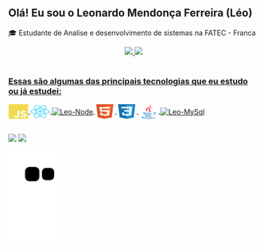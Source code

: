 ## Olá! Eu sou o Leonardo Mendonça Ferreira (Léo)

🎓 Estudante de Analise e desenvolvimento de sistemas na FATEC - Franca <br>

<div align="center">
  <a href="https://github.com/Leomendferre">
  <img width="48%" src="https://github-readme-stats.vercel.app/api?username=Leomendferre&show_icons=true&count_private=true&theme=dark&include_all_commits=true&count_private=true"/>
  <img width="48%" src="https://github-readme-stats.vercel.app/api/top-langs/?username=Leomendferre&layout=compact&langs_count=7&theme=dark"/>
</div>
  
  
  <div style="display: inline_block"><br>
   <h3>Essas são algumas das principais tecnologias que eu estudo ou já estudei:</h3>
  <img align="center" alt="Leo-Js" height="30" width="40" src="https://raw.githubusercontent.com/devicons/devicon/master/icons/javascript/javascript-plain.svg">
  <img align="center" alt="Leo-React" height="30" width="40" src="https://raw.githubusercontent.com/devicons/devicon/master/icons/react/react-original.svg">
  <img align="center" alt="Leo-Node" height="30" width="40" src="https://cdn.jsdelivr.net/gh/devicons/devicon/icons/nodejs/nodejs-plain-wordmark.svg">
  <img align="center" alt="Leo-HTML" height="30" width="40" src="https://raw.githubusercontent.com/devicons/devicon/master/icons/html5/html5-original.svg">
  <img align="center" alt="Leo-CSS" height="30" width="40" src="https://raw.githubusercontent.com/devicons/devicon/master/icons/css3/css3-original.svg">
  <img align="center" alt="Leo-Java" height="30" width="40" src="https://raw.githubusercontent.com/devicons/devicon/master/icons/java/java-original.svg">
  <img align="center" alt="Leo-MySql" height="30" width="40" src="https://cdn.jsdelivr.net/gh/devicons/devicon/icons/mysql/mysql-original-wordmark.svg">
</div>
  
  ##
  
  <div> 
  <a href="https://www.linkedin.com/in/leonardo-mendonça-ferreira" target="_blank"><img src="https://img.shields.io/badge/-LinkedIn-%230077B5?style=for-the-badge&logo=linkedin&logoColor=white" target="_blank"></a> 
  <a href = "mailto:leo.mend@hotmail.com"><img src="https://img.shields.io/badge/-Gmail-%23333?style=for-the-badge&logo=gmail&logoColor=white" target="_blank"></a>
    
   ![Snake animation](https://github.com/Leomendferre/Leomendferre/blob/output/github-contribution-grid-snake.svg)
</div>
